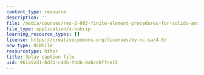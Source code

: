 ```yaml
---
content_type: resource
description: ''
file: /media/courses/res-2-002-finite-element-procedures-for-solids-and-structures-spring-2010/961a52d18d71c4dbfdd60d6cd8ffce15_4M-ijbL1gsk.srt
file_type: application/x-subrip
learning_resource_types: []
license: https://creativecommons.org/licenses/by-nc-sa/4.0/
ocw_type: OCWFile
resourcetype: Other
title: 3play caption file
uid: 961a52d1-8d71-c4db-fdd6-0d6cd8ffce15
---
```

